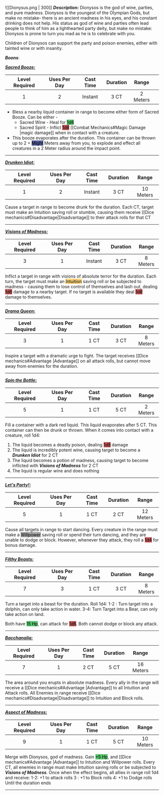 ![[Dionysus.png | 300]]
***Description:***
Dionysos is the god of wine, parties, and pure madness.
Dionysos is the youngest of the Olympian Gods, but make no mistake- there is an ancient madness in his eyes, and his constant drinking does not help.
His status as god of wine and parties often lead people to think of him as a lighthearted party deity, but make no mistake:
Dionysos is prone to turn you mad as he is to celebrate with you.

Children of Dionysos can support the party and poison enemies, either with tainted wine or with insanity.

***Boons***:

 <b><ins><i>Sacred Booze:</i></ins></b>

| Level Required | Uses Per Day | Cast Time | Duration |  Range   |     |
| :------------: | :----------: | :-------: | :------: | :------: | --- |
|       1        |      2       |  Instant  |   3 CT   | 2 Meters |     |

- Bless a nearby liquid container in range to become either form of Sacred Booze. Can be either - 
	- Sacred Wine - Heal for <mark style="background: #00A521A6;">1d8</mark>
	- Sacred Spirit - Inflict <mark style="background: #9E0000A6;">1d8</mark> [[Combat Mechanics#Magic Damage |magic damage]] when in contact with a creature. 
- This booze evaporates after the duration.
This container can be thrown up to 2 + <mark style="background: #000B67A6;">Might</mark> Meters away from you, to explode and effect all creatures in a 2 Meter radius around the impact point.

------------------

<b><ins><i>Drunken Idiot:</i></ins></b>

| Level Required | Uses Per Day | Cast Time | Duration |   Range   |
|:--------------:|:------------:|:---------:|:--------:|:---------:|
|       1        |      2       |   Instant   |   3 CT   | 10 Meters | 

Cause a target in range to become drunk for the duration.
Each CT, target must make an Intuition saving roll or stumble, causing them receive [[Dice mechanics#Disadvantage|Disadvantage]] to their attack rolls for that CT

------------------
<b><ins><i>Visions of Madness:</i></ins></b>

| Level Required | Uses Per Day | Cast Time | Duration |   Range   |
|:--------------:|:------------:|:---------:|:--------:|:---------:|
|       3        |      1       |   Instant    |   3 CT   | 8 Meters | 

Inflict a target in range with visions of absolute terror for the duration.
Each turn, the target must make an <mark style="background:  #FFAD0085;">Intuition</mark> saving roll or be subjected to madness - causing them to lose control of themselves and lash out, dealing <mark style="background: #9E0000A6;">1d6</mark> damage to a nearby target.
If no target is available they deal <mark style="background: #9E0000A6;">1d8</mark> damage to themselves.

------------------
<b><ins><i>Drama Queen:</i></ins></b>

| Level Required | Uses Per Day | Cast Time | Duration |   Range   |
|:--------------:|:------------:|:---------:|:--------:|:---------:|
|       3        |      1       |   1 CT    |   3 CT   | 8 Meters | 

Inspire a target with a dramatic urge to fight.
The target receives [[Dice mechanics#Advantage |Advantage]] on all attack rolls, but cannot move away from enemies for the duration.

------------------
<b><ins><i>Spin the Bottle:</i></ins></b>

| Level Required | Uses Per Day | Cast Time | Duration |  Range  |
|:--------------:|:------------:|:---------:|:--------:|:-------:|
|       5        |      1       |   1 CT    |   5 CT   | 2 Meters | 

Fill a container with a dark red liquid.
This liquid evaporates after 5 CT.
This container can then be drunk or thrown.
When it comes into contact with a creature, roll 1d4:
1. The liquid becomes a deadly poison, dealing <mark style="background: #9E0000A6;">1d8</mark> damage
2. The liquid is incredibly potent wine, causing target to become a ***Drunken Idiot*** for 2 CT
3.  The liquid becomes a potion of madness, causing target to become inflicted with ***Visions of Madness*** for 2 CT
4. The liquid is regular wine and does nothing

------------------
<b><ins><i>Let's Party!:</i></ins></b>

| Level Required | Uses Per Day | Cast Time | Duration |   Range   |
|:--------------:|:------------:|:---------:|:--------:|:---------:|
|       5        |      1       |   1 CT    |   2 CT   | 12 Meters | 

Cause all targets in range to start dancing.
Every creature in the range must make a <mark style="background: #A5A5A5;">Willpower</mark> saving roll or spend their turn dancing, and they are unable to dodge or block.
However, whenever they attack, they roll a <mark style="background: #9E0000A6;">1d4</mark> for bonus damage.

------------------
<b><ins><i>Filthy Beasts:</i></ins></b>

| Level Required | Uses Per Day | Cast Time | Duration |   Range   |
|:--------------:|:------------:|:---------:|:--------:|:---------:|
|       7        |      3       |   1 CT    |   3 CT   | 8 Meters | 

Turn a target into a beast for the duration.
Roll 1d4:
1-2 : Turn target into a dolphin, can only take action in water.
3-4: Turn Target into a Bear, can only take action on land.

Both have <mark style="background: #00A521A6;">15 Hp</mark>, can attack for <mark style="background: #9E0000A6;">1d6</mark>.
Both cannot dodge or block any attack.

------------------
<b><ins><i>Bacchanalia:</i></ins></b>

| Level Required | Uses Per Day | Cast Time | Duration |   Range   |     |
| :------------: | :----------: | :-------: | :------: | :-------: | --- |
|       7        |      1       |   2 CT    |   5 CT   | 16 Meters |     |

The area around you erupts in absolute madness.
Every ally in the range will receive a [[Dice mechanics#Advantage |Advantage]] to all Intuition and Attack rolls.
All Enemies in range receive [[Dice mechanics#Disadvantage|Disadvantage]] to Intuition and Block rolls.

------------------
<b><ins><i>Aspect of Madness:</i></ins></b>

| Level Required | Uses Per Day | Cast Time | Duration | Range |
|:--------------:|:------------:|:---------:|:--------:|:-----:|
|       9       |      1       |   1 CT    |   5 CT   |   10 Meters   | 

Merge with Dionysos, god of madness.
Gain <mark style="background: #00A521A6;">+5 Hp</mark>, and [[Dice mechanics#Advantage |Advantage]]  to Intuition and Willpower rolls.
Every CT, all enemies in range must make Intuition saving rolls or be subjected to ***Visions of Madness***.
Once when the effect begins, all allies in range roll 1d4 and receive:
1-2: +1 to attack rolls
3 : +1 to Block rolls
4: +1 to Dodge rolls
Until the duration ends

------------------